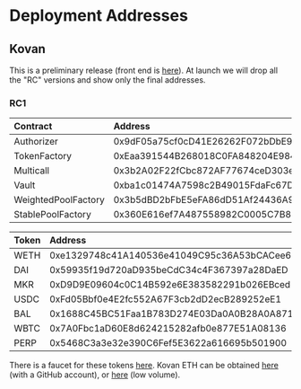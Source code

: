 # Deployment Addresses

## Kovan

This is a preliminary release \(front end is [here](https://pm2.on.fleek.co)\). At launch we will drop all the "RC" versions and show only the final addresses.

### RC1

| **Contract** | **Address** |
| :--- | :--- |
| Authorizer | 0x9dF05a75cf0cD41E26262F072bDbE9A9B2178834 |
| TokenFactory | 0xEaa391544B268018C0FA848204E984Bd7FF7f20c |
| Multicall | 0x3b2A02F22fCbc872AF77674ceD303eb269a46ce3 |
| Vault | 0xba1c01474A7598c2B49015FdaFc67DdF06ce15f7 |
| WeightedPoolFactory | 0x3b5dBD2bFbE5eFA86dD51Af24436A9B3c25caE40 |
| StablePoolFactory | 0x360E616ef7A487558982C0005C7B8E60ef252a78 |

| **Token** | **Address** |
| :--- | :--- |
| WETH | 0xe1329748c41A140536e41049C95c36A53bCACee6 |
| DAI | 0x59935f19d720aD935beCdC34c4F367397a28DaED      |
| MKR | 0xD9D9E09604c0C14B592e6E383582291b026EBced |
| USDC | 0xFd05Bbf0e4E2fc552A67F3cb2dD2ecB289252eE1 |
| BAL | 0x1688C45BC51Faa1B783D274E03Da0A0B28A0A871 |
| WBTC | 0x7A0Fbc1aD60E8d624215282afb0e877E51A08136 |
| PERP | 0x5468C3a3e32e390C6Fef5E3622a616695b501900 |

There is a faucet for these tokens [here](https://balancer-faucet.on.fleek.co/). Kovan ETH can be obtained [here](https://faucet.kovan.network/%20) \(with a GitHub account\), or [here](https://app.mycrypto.com/faucet) \(low volume\).


